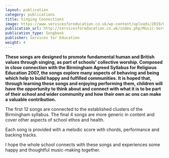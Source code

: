 ```yaml
---
layout: publication
category: publications
title: Singing Connections
image: https://www.servicesforeducation.co.uk/wp-content/uploads/2019/06/singing-connections-music-service-services-for-education-600x600.jpg
publication_url: http://servicesforeducation.co.uk/index.php/Music-Services/primary-schools.html#singing-connections
publication_type: Songbook
publisher: Services for Education
weight: 4
---
```


**These songs are designed to promote fundamental human and British values through singing, as part of schools' collective worship. Composed in close connection with the Birmingham Agreed Syllabus for Religious Education 2007, the songs explore many aspects of behaving and being which help to build happy and fulfilled communities. It is hoped that, through learning these songs and enjoying performing them, children will have the opportunity to think about and connect with what it is to be part of their school and wider community and how their own ac ons can make a valuable contribution.**

The first 12 songs are connected to the established clusters of the Birmingham syllabus. The final 4 songs are more generic in content and cover other aspects of school ethos and health.

Each song is provided with a melodic score with chords, performance and backing tracks.

I hope the whole school connects with these songs and experiences some happy and thoughtful music-making together.
